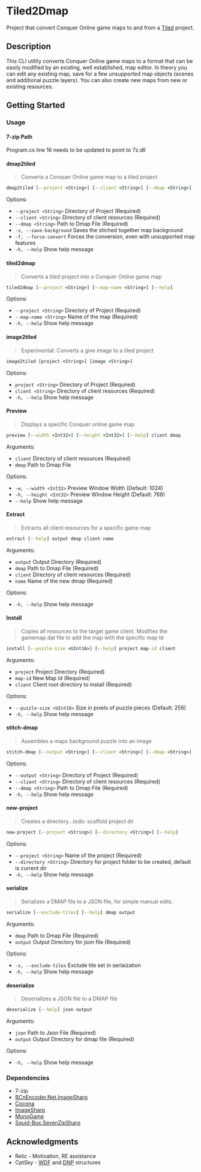 ﻿# Tiled2Dmap

Project that convert Conquer Online game maps to and from a [Tiled](https://www.mapeditor.org/) project.

## Description

This CLI utility converts Conquer Online game maps to a format that can be easily modified by an existing, well established, map editor. In theory you can edit any existing map, save for a few unsupported map objects (scenes and additional puzzle layers). You can also create new maps from new or existing resources. 

## Getting Started

### Usage
#### 7-zip Path
Program.cs line 16 needs to be updated to point to 7z.dll
#### dmap2tiled
> Converts a Conquer Online game map to a tiled project
``` bat
dmap2tiled [--project <String>] [--client <String>] [--dmap <String>] [--save-background] [--help]
```
Options:
  * `--project <String>`       Directory of Project (Required)
  * `--client <String>`        Directory of client resources (Required)
  * `--dmap <String>`          Path to Dmap File (Required)
  * `-s, --save-background`    Saves the stiched together map background
  * `-f, --force-convert`      Forces the conversion, even with unsupported map features
  * `-h, --help`               Show help message
  
#### tiled2dmap
>Converts a tiled project into a Conquer Online game map
``` bat
tiled2dmap [--project <String>] [--map-name <String>] [--help]
```
Options:
  * `--project <String>`     Directory of Project (Required)
  * `--map-name <String>`    Name of the map (Required)
  * `-h, --help`             Show help message

#### image2tiled
> Experimental: Converts a give image to a tiled project
``` bat
image2tiled [project <String>] [image <String>]
```
Options:
  * `project <String>`       Directory of Project (Required)
  * `client <String>`        Directory of client resources (Required)
  * `-h, --help`               Show help message
  
#### Preview
>Displays a specific Conquer online game map
``` bat
preview [--width <Int32>] [--height <Int32>] [--help] client dmap
```
Arguments:
  * `client`    Directory of client resources (Required)
  * `dmap`      Path to Dmap File

Options:
  * `-w, --width <Int32>`     Preview Window Width (Default: 1024)
  * `-h, --height <Int32>`    Preview Window Height (Default: 768)
  * `--help`                  Show help message

#### Extract  
>Extracts all client resources for a specific game map
``` bat
extract [--help] output dmap client name
```
Arguments:
  * `output`    Output Directory (Required)
  * `dmap`      Path to Dmap File (Required)
  * `client`    Directory of client resources (Required)
  * `name`      Name of the new dmap (Required)

Options:
  * `-h, --help`    Show help message
  
#### Install
>Copies all resources to the target game client. Modifies the gamemap.dat file to add the map with the specific map Id
``` bat
install [--puzzle-size <UInt16>] [--help] project map-id client
```
Arguments:
  * `project`    Project Directory (Required)
  * `map-id`     New Map Id (Required)
  * `client`     Client root directory to install (Required)

Options:
  * `--puzzle-size <UInt16>`    Size in pixels of puzzle pieces (Default: 256)
  * `-h, --help`                Show help message

#### stitch-dmap
>Assembles a maps background puzzle into an image
``` bat
stitch-dmap [--output <String>] [--client <String>] [--dmap <String>] [--help]
```
Options:
  * `--output <String>`    Directory of Project (Required)
  * `--client <String>`    Directory of client resources (Required)
  * `--dmap <String>`      Path to Dmap File (Required)
  * `-h, --help`           Show help message
  
#### new-project
>Creates a directory...todo: scaffold project dir
``` bat
new-project [--project <String>] [--directory <String>] [--help]
```
Options:
  * `--project <String>`      Name of the project (Required)
  * `--directory <String>`    Directory for project folder to be created, default is current dir
  * `-h, --help`              Show help message

#### serialize
>Serializes a DMAP file to a JSON file, for simple manual edits.
``` bat
serialize [--exclude-tiles] [--help] dmap output
```
Arguments:
  * `dmap`      Path to Dmap File (Required)
  * `output`    Output Directory for json file (Required)

Options:
  * `-x, --exclude-tiles`    Exclude tile set in serlaization
  * `-h, --help`             Show help message
#### deserialize
>Deserializes a JSON file to a DMAP file
``` bat
deserialize [--help] json output
```
Arguments:
  * `json`      Path to Json File (Required)
  * `output`    Output Directory for dmap file (Required)

Options:
  * `-h, --help`    Show help message

### Dependencies
* 7-zip
* [BCnEncoder.Net.ImageSharp](https://github.com/Nominom/BCnEncoder.NET)
* [Cocona](https://github.com/mayuki/Cocona)
* [ImageSharp](https://github.com/SixLabors/ImageSharp)
* [MonoGame](https://www.monogame.net/)
* [Squid-Box.SevenZipSharp](https://github.com/squid-box/SevenZipSharp)

## Acknowledgments
* Relic - Motivation, RE assistance
* CptSky - [WDF](https://gitlab.com/conquer-online/tools/co2_core_dll/-/blob/master/src/IO/WDF.cs) and [DNP](https://gitlab.com/conquer-online/tools/co2_core_dll/-/blob/master/src/IO/DNP.cs) structures
